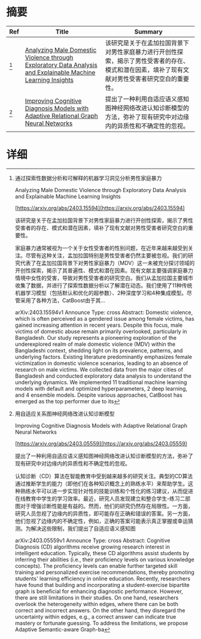 # 摘要

| Ref | Title | Summary |
| --- | --- | --- |
| [^1] | [Analyzing Male Domestic Violence through Exploratory Data Analysis and Explainable Machine Learning Insights](https://arxiv.org/abs/2403.15594) | 该研究是关于在孟加拉国背景下对男性家庭暴力进行开创性探索，揭示了男性受害者的存在、模式和潜在因素，填补了现有文献对男性受害者研究空白的重要性。 |
| [^2] | [Improving Cognitive Diagnosis Models with Adaptive Relational Graph Neural Networks](https://arxiv.org/abs/2403.05559) | 提出了一种利用自适应语义感知图神经网络改进认知诊断模型的方法，弥补了现有研究中对边缘内的异质性和不确定性的忽视。 |

# 详细

[^1]: 通过探索性数据分析和可解释的机器学习洞见分析男性家庭暴力

    Analyzing Male Domestic Violence through Exploratory Data Analysis and Explainable Machine Learning Insights

    [https://arxiv.org/abs/2403.15594](https://arxiv.org/abs/2403.15594)

    该研究是关于在孟加拉国背景下对男性家庭暴力进行开创性探索，揭示了男性受害者的存在、模式和潜在因素，填补了现有文献对男性受害者研究空白的重要性。

    

    家庭暴力通常被视为一个关于女性受害者的性别问题，在近年来越来越受到关注。尽管有这种关注，孟加拉国特别是男性受害者仍然主要被忽视。我们的研究代表了在孟加拉国背景下对男性家庭暴力（MDV）这一未被充分探讨领域的开创性探索，揭示了其普遍性、模式和潜在因素。现有文献主要强调家庭暴力情境中女性的受害，导致对男性受害者的研究空白。我们从孟加拉国主要城市收集了数据，并进行了探索性数据分析以了解潜在动态。我们使用了11种传统机器学习模型（包括默认和优化的超参数）、2种深度学习和4种集成模型。尽管采用了各种方法，CatBoost由于其...

    arXiv:2403.15594v1 Announce Type: cross  Abstract: Domestic violence, which is often perceived as a gendered issue among female victims, has gained increasing attention in recent years. Despite this focus, male victims of domestic abuse remain primarily overlooked, particularly in Bangladesh. Our study represents a pioneering exploration of the underexplored realm of male domestic violence (MDV) within the Bangladeshi context, shedding light on its prevalence, patterns, and underlying factors. Existing literature predominantly emphasizes female victimization in domestic violence scenarios, leading to an absence of research on male victims. We collected data from the major cities of Bangladesh and conducted exploratory data analysis to understand the underlying dynamics. We implemented 11 traditional machine learning models with default and optimized hyperparameters, 2 deep learning, and 4 ensemble models. Despite various approaches, CatBoost has emerged as the top performer due to its 
    
[^2]: 用自适应关系图神经网络改进认知诊断模型

    Improving Cognitive Diagnosis Models with Adaptive Relational Graph Neural Networks

    [https://arxiv.org/abs/2403.05559](https://arxiv.org/abs/2403.05559)

    提出了一种利用自适应语义感知图神经网络改进认知诊断模型的方法，弥补了现有研究中对边缘内的异质性和不确定性的忽视。

    

    认知诊断（CD）算法在智能教育中受到越来越多的研究关注。典型的CD算法通过推断学生的能力（即他们在各种知识概念上的熟练水平）来帮助学生。这种熟练水平可以进一步实现针对性的技能训练和个性化的练习建议，从而促进在线教育中学生的学习效率。最近，研究人员发现建立和整合学生-练习二部图对于增强诊断性能是有益的。然而，他们的研究仍然存在局限性。一方面，研究人员忽视了边缘内的异质性，即可能存在正确和错误的答案。另一方面，他们忽视了边缘内的不确定性，例如，正确的答案可能表示真正掌握或幸运猜测。为解决这些限制，我们提出了自适应语义感知图

    arXiv:2403.05559v1 Announce Type: cross  Abstract: Cognitive Diagnosis (CD) algorithms receive growing research interest in intelligent education. Typically, these CD algorithms assist students by inferring their abilities (i.e., their proficiency levels on various knowledge concepts). The proficiency levels can enable further targeted skill training and personalized exercise recommendations, thereby promoting students' learning efficiency in online education. Recently, researchers have found that building and incorporating a student-exercise bipartite graph is beneficial for enhancing diagnostic performance. However, there are still limitations in their studies. On one hand, researchers overlook the heterogeneity within edges, where there can be both correct and incorrect answers. On the other hand, they disregard the uncertainty within edges, e.g., a correct answer can indicate true mastery or fortunate guessing. To address the limitations, we propose Adaptive Semantic-aware Graph-ba
    

